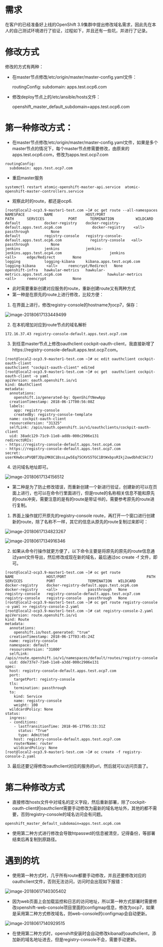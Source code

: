 # 需求

在客户的已经准备好上线的OpenShift 3.9集群中提出修改域名需求，因此先在本人的自己测试环境进行了验证，过程如下，并且还有一些坑，并进行了记录。



# 修改方式

修改的方式有两种：

- 在master节点修改/etc/origin/master/master-config.yaml文件：

  routingConfig:
    subdomain: apps.test.ocp6.com

- 修改deploy节点上的/etc/ansible/hosts文件：

  openshift_master_default_subdomain=apps.test.ocp6.com



# 第一种修改方式：

- 在master节点修改/etc/origin/master/master-config.yaml文件，如果是多个master节点的情况下，每个master节点修需要修改，由原来的apps.test.ocp6.com，修改为apps.test.ocp7.com

```
routingConfig:
  subdomain: apps.test.ocp7.com
```

- 重启master服务

```
systemctl restart atomic-openshift-master-api.service  atomic-openshift-master-controllers.service
```

- 观察此时的route，都还是ocp6.

```
[root@local2-ocp3.9-master1-test.com ~]# oc get route --all-namespaces
NAMESPACE         NAME               HOST/PORT                                     PATH      SERVICES           PORT      TERMINATION          WILDCARD
default           docker-registry    docker-registry-default.apps.test.ocp6.com              docker-registry    <all>     passthrough          None
default           registry-console   registry-console-default.apps.test.ocp6.com             registry-console   <all>     passthrough          None
jenkins           jenkins            jenkins-jenkins.apps.test.ocp4.com                      jenkins            <all>     edge/Redirect        None
logging           logging-kibana     kibana.apps.test.ocp6.com                               logging-kibana     <all>     reencrypt/Redirect   None
openshift-infra   hawkular-metrics   hawkular-metrics.apps.test.ocp6.com                     hawkular-metrics   <all>     reencrypt            None
```

- 此时需要重新创建对应服务的route，重新创建route又有两种方式
- 第一种是在原先的route上进行修改，比较方便：

1. 在界面上进行，修改registry-console的hostname为ocp7，保存：

![image-20180617133449499](/Users/zhangshaopo/Desktop/OpenShift-Markdown笔记/修改域名过程记录.assets/image-20180617133449499.png)

2. 在本机增加对应到route节点的域名解析

```
172.16.37.43 registry-console-default.apps.test.ocp7.com
```

3. 到任意master节点上修改oauthclient cockpit-oauth-client，我直接新增了https://registry-console-default.apps.test.ocp7.com。

```
[root@local2-ocp3.9-master1-test.com ~]# oc edit oauthclient cockpit-oauth-client
oauthclient "cockpit-oauth-client" edited
[root@local2-ocp3.9-master1-test.com ~]# oc get  oauthclient cockpit-oauth-client -o yaml
apiVersion: oauth.openshift.io/v1
kind: OAuthClient
metadata:
  annotations:
    openshift.io/generated-by: OpenShiftNewApp
  creationTimestamp: 2018-06-17T00:56:08Z
  labels:
    app: registry-console
    createdBy: registry-console-template
  name: cockpit-oauth-client
  resourceVersion: "31325"
  selfLink: /apis/oauth.openshift.io/v1/oauthclients/cockpit-oauth-client
  uid: 38adc129-71c9-11e8-ad8b-000c2906e131
redirectURIs:
- https://registry-console-default.apps.test.ocp4.com
- https://registry-console-default.apps.test.ocp7.com
secret: userKHwbcoPVQBTJDpiMKOC1BssLpw5Eq7SCKVS5TGC1BtWxbpsRIkj2uwdbhdCSkC7J
```

4. 访问域名地址即可。

![image-20180617134156512](/Users/zhangshaopo/Desktop/OpenShift-Markdown笔记/修改域名过程记录.assets/image-20180617134156512.png)

- 第二种是为了防止修改错误，而重新创建一个新进行验证，创建新的可以在页面上进行，也可以在命令行里面进行，但是route的名称相关信息不能和原先的route冲突，需要注意的是有的route是带证书的，需要参考原先的route进行复制。

1. 界面上操作就打开原先的registry-console route，再打开一个窗口进行创建新的route，除了名称不一样，其它的信息从原先的route复制过来即可：

![image-20180617134823267](/Users/zhangshaopo/Desktop/OpenShift-Markdown笔记/修改域名过程记录.assets/image-20180617134823267.png)

![image-20180617134916346](/Users/zhangshaopo/Desktop/OpenShift-Markdown笔记/修改域名过程记录.assets/image-20180617134916346.png)

2. 如果从命令行操作就更方便了，以下命令主要是将原先的原先的route信息通过yaml文件导出，然后修改成现在新的域名，最后通过oc create -f 文件，即可。

```
[root@local2-ocp3.9-master1-test.com ~]# oc get route
NAME               HOST/PORT                                     PATH      SERVICES           PORT               TERMINATION   WILDCARD
docker-registry    docker-registry-default.apps.test.ocp6.com              docker-registry    <all>              passthrough   None
registry-console   registry-console-default.apps.test.ocp7.com             registry-console   registry-console   passthrough   None
[root@local2-ocp3.9-master1-test.com ~]# oc get route registry-console -o yaml >> registry-console-2.yaml
[root@local2-ocp3.9-master1-test.com ~]# cat registry-console-2.yaml
apiVersion: route.openshift.io/v1
kind: Route
metadata:
  annotations:
    openshift.io/host.generated: "true"
  creationTimestamp: 2018-06-17T03:45:24Z
  name: registry-console
  namespace: default
  resourceVersion: "31000"
  selfLink: /apis/route.openshift.io/v1/namespaces/default/routes/registry-console
  uid: dde737e7-71e0-11e8-a3dd-000c2906e131
spec:
  host: registry-console-default.apps.test.ocp7.com
  port:
    targetPort: registry-console
  tls:
    termination: passthrough
  to:
    kind: Service
    name: registry-console
    weight: 100
  wildcardPolicy: None
status:
  ingress:
  - conditions:
    - lastTransitionTime: 2018-06-17T05:33:31Z
      status: "True"
      type: Admitted
    host: registry-console-default.apps.test.ocp7.com
    routerName: router
    wildcardPolicy: None
[root@local2-ocp3.9-master1-test.com ~]# oc create -f registry-console-2.yaml
```

3. 最后还要记得修改oauthclient对应的服务的url，然后就可以访问页面了。



# 第二种修改方式

- 直接修改hosts文件中对域名的定义字段，然后重新部署，除了cockpit-oauth-client的oauthclient需要手动修改为最新的域名地址外，其他的都不需要，否则registry-console的域名访问会有问题。

```
openshift_master_default_subdomain=apps.test.ocp6.com
```

- 使用第二种方式进行修改会导致htpasswd的信息被清空，记得备份，等部署结束后再复制到原路径。



# 遇到的坑

- 使用第一种方式时，几乎所有route都要手动修改，并且还要修改对应的oauthclient文件，否则无法访问，访问时会出现如下报错：

![image-20180617140305402](/Users/zhangshaopo/Desktop/OpenShift-Markdown笔记/修改域名过程记录.assets/image-20180617140305402.png)

- 因为web页面上会加载监控和日志的访问地址，所以第一种方式部署时需要修改openshift-web-console项目里面的configmap信息，修改为ocp7，如果是采用第二种方式修改域名，则web-console的configmap会自动更新。

![image-20180617140929515](/Users/zhangshaopo/Desktop/OpenShift-Markdown笔记/修改域名过程记录.assets/image-20180617140929515.png)

- 在使用第二种方式时，openshift安装时会自动修改kibana的oauthclient，添加新的域名地址进去，但是registry-console不会，需要手动更新。







